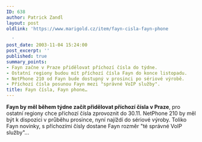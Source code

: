 ```yaml
---
ID: 638
author: Patrick Zandl
layout: post
oldlink: 'https://www.marigold.cz/item/fayn-cisla-fayn-phone

  '
post_date: 2003-11-04 15:24:00
post_excerpt: ''
published: true
summary_points:
- Fayn začne v Praze přidělovat příchozí čísla do týdne.
- Ostatní regiony budou mít příchozí čísla Fayn do konce listopadu.
- NetPhone 210 od Fayn bude dostupný v prosinci po sériové výrobě.
- Příchozí čísla posunou Fayn mezi "správné VoIP služby".
title: Fayn čísla, Fayn phone…
---
```


<STRONG>Fayn by měl během týdne začít přidělovat příchozí čísla v Praze</STRONG>, pro ostatní regiony chce příchozí čísla zprovoznit do 30.11. NetPhone 210 by měl být k dispozici v průběhu prosince, nyní najíždí do sériové výroby. Toliko Fayn novinky, s příchozími čísly dostane Fayn rozměr "té správné VoIP služby"...
